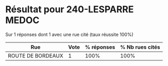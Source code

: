# Résultat pour 240-LESPARRE MEDOC

Sur 1 réponses dont 1 avec une rue cité (taux réussite 100%)

| Rue | Vote | % réponses | % Nb rues cités|
|-----|------|------------|----------------|
| ROUTE DE BORDEAUX | 1 | 100% | 100%|

